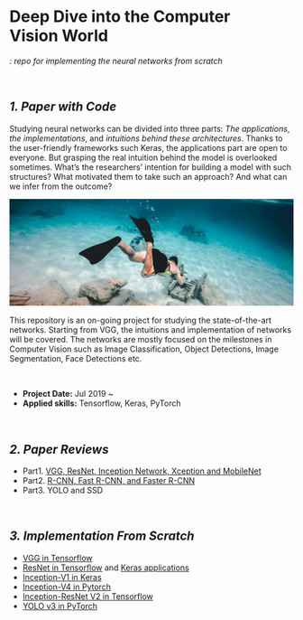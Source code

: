 # Deep Dive into the Computer Vision World
*: repo for implementing the neural networks from scratch*

<br>

## ***1. Paper with Code***

Studying neural networks can be divided into three parts: *The applications*, *the implementations*, and *intuitions behind these architectures*. Thanks to the user-friendly frameworks such Keras, the applications part are open to everyone. But grasping the real intuition behind the model is overlooked sometimes. What’s the researchers’ intention for building a model with such structures? What motivated them to take such an approach? And what can we infer from the outcome?  

![page](https://github.com/jjone36/dl_scratch/blob/master/data/img.png)

This repository is an on-going project for studying the state-of-the-art networks. Starting from VGG, the intuitions and implementation of networks will be covered. The networks are mostly focused on the milestones in Computer Vision such as Image Classification, Object Detections, Image Segmentation, Face Detections etc.

<br>

* **Project Date:** Jul 2019 ~
* **Applied skills:** Tensorflow, Keras, PyTorch

<br>

## ***2. Paper Reviews***

- Part1. [VGG, ResNet, Inception Network, Xception and MobileNet](https://towardsdatascience.com/deep-dive-into-the-computer-vision-world-f35cd7349e16?source=friends_link&sk=449ea5da20c884dadca23b907efb7e13)
- Part2. [R-CNN, Fast R-CNN, and Faster R-CNN](https://towardsdatascience.com/deep-dive-into-the-computer-vision-world-part-2-7a24efdb1a14?source=friends_link&sk=4fec4dfc9499c930f263c6808b2f369d)
- Part3. YOLO and SSD

<br>

## ***3. Implementation From Scratch***

- [VGG in Tensorflow](https://github.com/jjone36/dl_scratch/blob/master/vgg_tf.py)
- [ResNet in Tensorflow](https://github.com/jjone36/dl_scratch/blob/master/01.ResNet/ResNet.py) and [Keras applications](https://github.com/jjone36/dl_scratch/blob/master/01.ResNet/resnet_transfer.py)
- [Inception-V1 in Keras](https://github.com/jjone36/dl_scratch/blob/master/02.InceptionNetwork/inception_v1_keras.py)
- [Inception-V4 in Pytorch](https://github.com/jjone36/dl_scratch/blob/master/02.InceptionNetwork/inception_v4_pytorch.py)
- [Inception-ResNet V2 in Tensorflow](https://github.com/jjone36/dl_scratch/blob/master/02.InceptionNetwork/inception-resnet_v2_tf.py)
- [YOLO v3 in PyTorch]()
